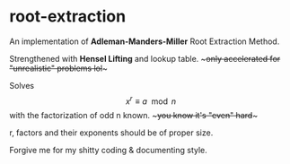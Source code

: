 # root-extraction

An implementation of **Adleman-Manders-Miller** Root Extraction Method.

Strengthened with **Hensel Lifting** and lookup table. ~~~only accelerated for "unrealistic" problems lol~~~

Solves $${x^r \equiv a \mod n}$$ with the factorization of odd n known. ~~~you know it's "even" hard~~~

r, factors and their exponents should be of proper size.

Forgive me for my shitty coding & documenting style.